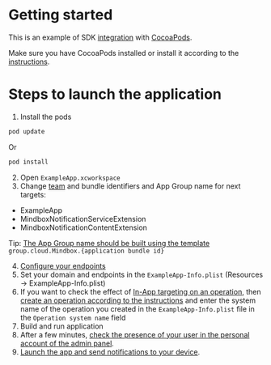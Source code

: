 #  Getting started

This is an example of SDK [integration](https://developers.mindbox.ru/docs/ios-sdk-integration) with [CocoaPods](https://cocoapods.org).

Make sure you have CocoaPods installed or install it according to the [instructions](https://guides.cocoapods.org/using/getting-started.html#getting-started).

# Steps to launch the application

1. Install the pods
  ```ruby
  pod update
  ```
  
  Or

  ```ruby
  pod install
  ```
2. Open `ExampleApp.xcworkspace`
3. Change [team](https://developers.mindbox.ru/docs/ios-get-keys) and bundle identifiers and App Group name for next targets:
  - ExampleApp
  - MindboxNotificationServiceExtension
  - MindboxNotificationContentExtension

  Tip: [The App Group name should be built using the template](https://developers.mindbox.ru/docs/ios-sdk-initialization#1-настройка-appgroups) `group.cloud.Mindbox.{application bundle id}`
  
4. [Configure your endpoints](https://developers.mindbox.ru/docs/add-ios-integration)
5. Set your domain and endpoints in the `ExampleApp-Info.plist` (Resources -> ExampleApp-Info.plist)
6. If you want to check the effect of [In-App targeting on an operation](https://help.mindbox.ru/docs/in-app-location), then [create an operation according to the instructions](https://help.mindbox.ru/docs/операции-v-основные-сведения) and enter the system name of the operation you created in the `ExampleApp-Info.plist` file in the `Operation system name` field
7. Build and run application
8. After a few minutes, [check the presence of your user in the personal account of the admin panel](https://developers.mindbox.ru/docs/sdk-subscribe-customer).
9. [Launch the app and send notifications to your device](https://developers.mindbox.ru/docs/mobile-push-check#проверить-что-мобильное-push-уведомление-отправляется).
